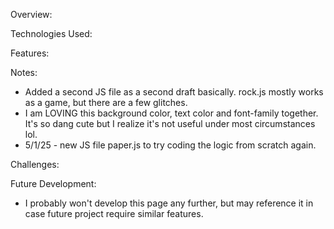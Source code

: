 Overview:

Technologies Used:

Features:

Notes:

- Added a second JS file as a second draft basically.  rock.js mostly works as a game, but there are a few glitches.
- I am LOVING this background color, text color and font-family together.  It's so dang cute but I realize it's not useful under most circumstances lol.
- 5/1/25 - new JS file paper.js to try coding the logic from scratch again.

Challenges:

Future Development:

- I probably won't develop this page any further, but may reference it in case future project require similar features.
